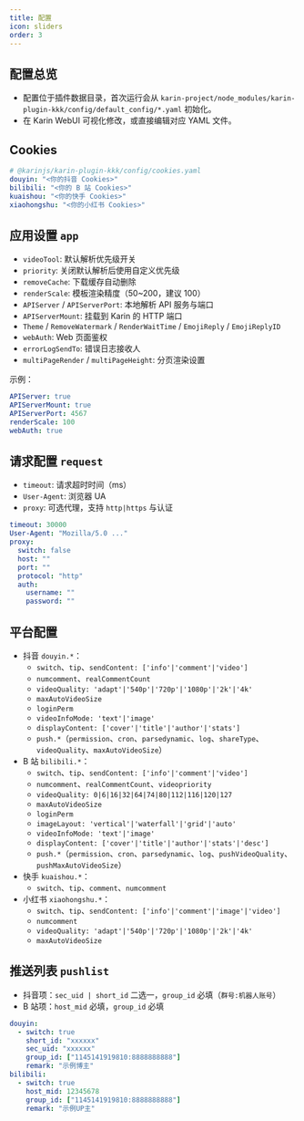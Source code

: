 ```yaml
---
title: 配置
icon: sliders
order: 3
---
```


## 配置总览

- 配置位于插件数据目录，首次运行会从 `karin-project/node_modules/karin-plugin-kkk/config/default_config/*.yaml` 初始化。
- 在 Karin WebUI 可视化修改，或直接编辑对应 YAML 文件。

## Cookies

```yaml
# @karinjs/karin-plugin-kkk/config/cookies.yaml
douyin: "<你的抖音 Cookies>"
bilibili: "<你的 B 站 Cookies>"
kuaishou: "<你的快手 Cookies>"
xiaohongshu: "<你的小红书 Cookies>"
```

## 应用设置 `app`

- `videoTool`: 默认解析优先级开关
- `priority`: 关闭默认解析后使用自定义优先级
- `removeCache`: 下载缓存自动删除
- `renderScale`: 模板渲染精度（50~200，建议 100）
- `APIServer` / `APIServerPort`: 本地解析 API 服务与端口
- `APIServerMount`: 挂载到 Karin 的 HTTP 端口
- `Theme` / `RemoveWatermark` / `RenderWaitTime` / `EmojiReply` / `EmojiReplyID`
- `webAuth`: Web 页面鉴权
- `errorLogSendTo`: 错误日志接收人
- `multiPageRender` / `multiPageHeight`: 分页渲染设置

示例：

```yaml
APIServer: true
APIServerMount: true
APIServerPort: 4567
renderScale: 100
webAuth: true
```

## 请求配置 `request`

- `timeout`: 请求超时时间（ms）
- `User-Agent`: 浏览器 UA
- `proxy`: 可选代理，支持 `http|https` 与认证

```yaml
timeout: 30000
User-Agent: "Mozilla/5.0 ..."
proxy:
  switch: false
  host: ""
  port: ""
  protocol: "http"
  auth:
    username: ""
    password: ""
```

## 平台配置

- 抖音 `douyin.*`：
  - `switch`、`tip`、`sendContent: ['info'|'comment'|'video']`
  - `numcomment`、`realCommentCount`
  - `videoQuality: 'adapt'|'540p'|'720p'|'1080p'|'2k'|'4k'`
  - `maxAutoVideoSize`
  - `loginPerm`
  - `videoInfoMode: 'text'|'image'`
  - `displayContent: ['cover'|'title'|'author'|'stats']`
  - `push.*`（`permission`、`cron`、`parsedynamic`、`log`、`shareType`、`videoQuality`、`maxAutoVideoSize`）
- B 站 `bilibili.*`：
  - `switch`、`tip`、`sendContent: ['info'|'comment'|'video']`
  - `numcomment`、`realCommentCount`、`videopriority`
  - `videoQuality: 0|6|16|32|64|74|80|112|116|120|127`
  - `maxAutoVideoSize`
  - `loginPerm`
  - `imageLayout: 'vertical'|'waterfall'|'grid'|'auto'`
  - `videoInfoMode: 'text'|'image'`
  - `displayContent: ['cover'|'title'|'author'|'stats'|'desc']`
  - `push.*`（`permission`、`cron`、`parsedynamic`、`log`、`pushVideoQuality`、`pushMaxAutoVideoSize`）
- 快手 `kuaishou.*`：
  - `switch`、`tip`、`comment`、`numcomment`
- 小红书 `xiaohongshu.*`：
  - `switch`、`tip`、`sendContent: ['info'|'comment'|'image'|'video']`
  - `numcomment`
  - `videoQuality: 'adapt'|'540p'|'720p'|'1080p'|'2k'|'4k'`
  - `maxAutoVideoSize`

## 推送列表 `pushlist`

- 抖音项：`sec_uid | short_id` 二选一，`group_id` 必填（`群号:机器人账号`）
- B 站项：`host_mid` 必填，`group_id` 必填

```yaml
douyin:
  - switch: true
    short_id: "xxxxxx"
    sec_uid: "xxxxxx"
    group_id: ["1145141919810:8888888888"]
    remark: "示例博主"
bilibili:
  - switch: true
    host_mid: 12345678
    group_id: ["1145141919810:8888888888"]
    remark: "示例UP主"
```